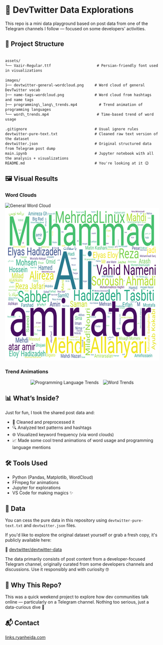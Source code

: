# 🧠 DevTwitter Data Explorations

This repo is a mini data playground based on post data from one of the Telegram channels I follow — focused on some developers' activities.

## 📁 Project Structure

```

assets/
└── Vazir-Regular.ttf                     # Persian-friendly font used in visualizations

images/
├── devtwitter-general-wordcloud.png     # Word cloud of general DevTwitter vocab
├── name-tags-wordcloud.png              # Word cloud from hashtags and name tags
├── programming\_lang\_trends.mp4          # Trend animation of programming languages
└── word\_trends.mp4                      # Time-based trend of word usage

.gitignore                               # Usual ignore rules
devtwitter-pure-text.txt                 # Cleaned raw text version of the dataset
devtwitter.json                          # Original structured data from Telegram post dump
main.ipynb                               # Jupyter notebook with all the analysis + visualizations
README.md                                # You're looking at it 😉

```

## 🖼️ Visual Results

### Word Clouds

<img src="images/devtwitter-general-wordcloud.png" alt="General Word Cloud" height="500"/>
<img src="images/name-tags-wordcloud.png" alt="Name Tags Word Cloud" height="500"/>

### Trend Animations

<p align="center">
  <img src="images/programming_lang_trends.gif" alt="Programming Language Trends" height="300" style="margin-right: 10px;"/>
  <img src="images/word_trends.gif" alt="Word Trends" height="300"/>
</p>


## 📊 What’s Inside?

Just for fun, I took the shared post data and:

- 🧹 Cleaned and preprocessed it
- 🔍 Analyzed text patterns and hashtags
- 🌐 Visualized keyword frequency (via word clouds)
- 📈 Made some cool trend animations of word usage and programming language mentions

## 🛠️ Tools Used

- Python (Pandas, Matplotlib, WordCloud)
- FFmpeg for animations
- Jupyter for explorations
- VS Code for making magics ✨

## 📂 Data

You can cess the pure data in this repository using `devtwitter-pure-text.txt` and `devtwitter.json` files.

If you'd like to explore the original dataset yourself or grab a fresh copy, it's publicly available here:

🔗 [devtwitter/devtwitter-data](https://github.com/devtwitter/devtwitter-data)

The data primarily consists of post content from a developer-focused Telegram channel, originally curated from some developers channels and discussions. Use it responsibly and with curiosity 🤓

## 🤖 Why This Repo?

This was a quick weekend project to explore how dev communities talk online — particularly on a Telegram channel. Nothing too serious, just a data-curious dive 🧪

## 📬 Contact

[links.ryanheida.com](https://links.ryanheida.com)
